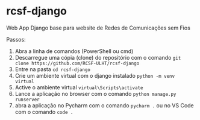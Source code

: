 # rcsf-django
Web App Django base para website de Redes de Comunicações sem Fios

Passos:
1. Abra a linha de comandos (PowerShell ou cmd)
1. Descarregue uma cópia (clone) do repositório com o comando `git clone https://github.com/RCSF-ULHT/rcsf-django` 
1. Entre na pasta  `cd rcsf-django`
1. Crie um ambiente virtual com o django instalado `python -m venv virtual`
1. Active o ambiente virtual `virtual\Scripts\activate`
1. Lance a aplicação no browser com o comando `python manage.py runserver`
1. abra a aplicação no Pycharm com o comando `pycharm .` ou no VS Code com o comando `code .`
